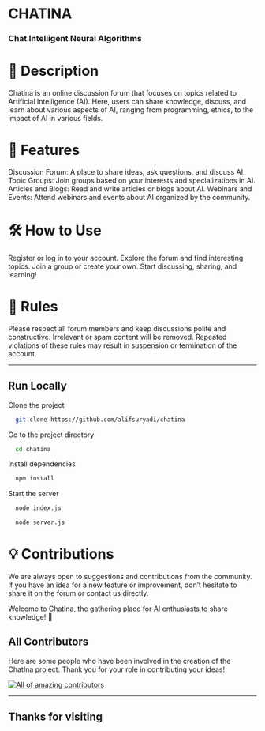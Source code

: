 # CHATINA
### Chat Intelligent Neural Algorithms

# 📖 Description
Chatina is an online discussion forum that focuses on topics related to Artificial Intelligence (AI). Here, users can share knowledge, discuss, and learn about various aspects of AI, ranging from programming, ethics, to the impact of AI in various fields.

# 🚀 Features
Discussion Forum: A place to share ideas, ask questions, and discuss AI.
Topic Groups: Join groups based on your interests and specializations in AI.
Articles and Blogs: Read and write articles or blogs about AI.
Webinars and Events: Attend webinars and events about AI organized by the community.


# 🛠️ How to Use
Register or log in to your account.
Explore the forum and find interesting topics.
Join a group or create your own.
Start discussing, sharing, and learning!


# 📜 Rules
Please respect all forum members and keep discussions polite and constructive.
Irrelevant or spam content will be removed.
Repeated violations of these rules may result in suspension or termination of the account.



---
## Run Locally

Clone the project

```bash
  git clone https://github.com/alifsuryadi/chatina
```

Go to the project directory

```bash
  cd chatina
```

Install dependencies

```bash
  npm install
```

Start the server

```bash
  node index.js
```

```bash
  node server.js
```


# 💡 Contributions
We are always open to suggestions and contributions from the community. If you have an idea for a new feature or improvement, don’t hesitate to share it on the forum or contact us directly.

Welcome to Chatina, the gathering place for AI enthusiasts to share knowledge! 🎉


## All Contributors

Here are some people who have been involved in the creation of the ChatIna project. Thank you for your role in contributing your ideas!

<a href="https://github.com/alifsuryadi/chatina/graphs/contributors">
    <img src="https://contrib.rocks/image?repo=alifsuryadi/chatina" alt="All of amazing contributors">
</a>


---

## Thanks for visiting

